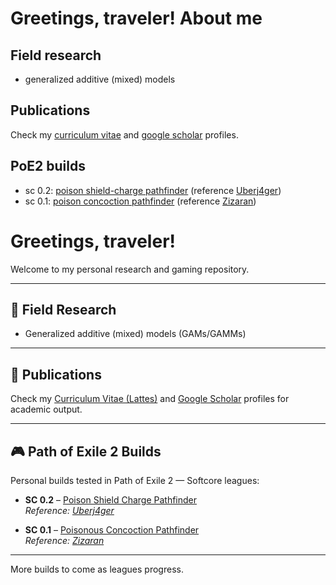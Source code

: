 # Greetings, traveler! About me

## Field research

- generalized additive (mixed) models

## Publications

Check my [curriculum vitae](http://lattes.cnpq.br/9017498164523856) and [google scholar](https://scholar.google.com.br/citations?hl=en&user=PCG_qHIAAAAJ) profiles.

## PoE2 builds

- sc 0.2: [poison shield-charge pathfinder](https://poe2.ninja/profile/character/1qojaloxh2ac1/danvah-5208/danvah) (reference [Uberj4ger](https://www.reddit.com/r/PathOfExile2/comments/1k87f8r/poe2_020_poison_shield_charge_pathfinder_t4_xesht))
- sc 0.1: [poison concoction pathfinder](https://poe2.ninja/profile/character/6v39ktkyuzti/danvah-5208/danvs) (reference [Zizaran](https://maxroll.gg/poe2/build-guides/poisonous-concoction-pathfinder-build-guide))



# Greetings, traveler!

Welcome to my personal research and gaming repository.

---

## 🧪 Field Research

- Generalized additive (mixed) models (GAMs/GAMMs)

---

## 📄 Publications

Check my [Curriculum Vitae (Lattes)](http://lattes.cnpq.br/9017498164523856) and [Google Scholar](https://scholar.google.com.br/citations?hl=en&user=PCG_qHIAAAAJ) profiles for academic output.

---

## 🎮 Path of Exile 2 Builds

Personal builds tested in Path of Exile 2 — Softcore leagues:

- **SC 0.2** – [Poison Shield Charge Pathfinder](https://poe2.ninja/profile/character/1qojaloxh2ac1/danvah-5208/danvah)  
  _Reference: [Uberj4ger](https://www.reddit.com/r/PathOfExile2/comments/1k87f8r/poe2_020_poison_shield_charge_pathfinder_t4_xesht)_

- **SC 0.1** – [Poisonous Concoction Pathfinder](https://poe2.ninja/profile/character/6v39ktkyuzti/danvah-5208/danvs)  
  _Reference: [Zizaran](https://maxroll.gg/poe2/build-guides/poisonous-concoction-pathfinder-build-guide)_

---

More builds to come as leagues progress.

